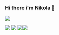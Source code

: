 ### Hi there i'm Nikola 👋
<!--
**DjordjevicN/DjordjevicN** is a ✨ _special_ ✨ repository because its `README.md` (this file) appears on your GitHub profile.

Here are some ideas to get you started:

- 🔭 I’m currently working on ...
 🌱 I’m currently learning ...
- 👯 I’m looking to collaborate on ...
- 🤔 I’m looking for help with ...
- 💬 Ask me about ...
- 📫 How to reach me: ...
- 😄 Pronouns: ...
- ⚡ Fun fact: ...
-->
![](http://github-profile-summary-cards.vercel.app/api/cards/profile-details?username=djordjevicN&theme=2077)

![](http://github-profile-summary-cards.vercel.app/api/cards/repos-per-language?username=djordjevicN&theme=2077)
![](http://github-profile-summary-cards.vercel.app/api/cards/most-commit-language?username=djordjevicN&theme=2077)
![](http://github-profile-summary-cards.vercel.app/api/cards/stats?username=djordjevicN&theme=2077)![](http://github-profile-summary-cards.vercel.app/api/cards/productive-time?username=djordjevicN&theme=2077&utcOffset=8)
